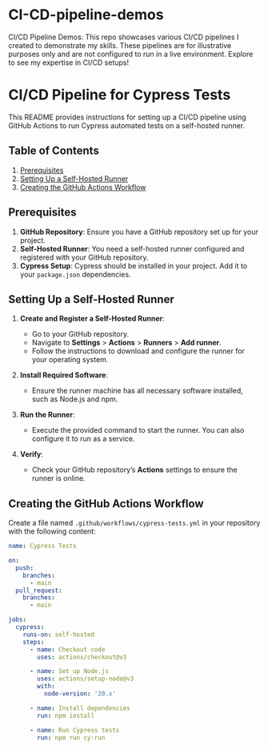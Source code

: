 # CI-CD-pipeline-demos
CI/CD Pipeline Demos: This repo showcases various CI/CD pipelines I created to demonstrate my skills. These pipelines are for illustrative purposes only and are not configured to run in a live environment. Explore to see my expertise in CI/CD setups!

# CI/CD Pipeline for Cypress Tests

This README provides instructions for setting up a CI/CD pipeline using GitHub Actions to run Cypress automated tests on a self-hosted runner.

## Table of Contents

1. [Prerequisites](#prerequisites)
2. [Setting Up a Self-Hosted Runner](#setting-up-a-self-hosted-runner)
3. [Creating the GitHub Actions Workflow](#creating-the-github-actions-workflow)

## Prerequisites

1. **GitHub Repository**: Ensure you have a GitHub repository set up for your project.
2. **Self-Hosted Runner**: You need a self-hosted runner configured and registered with your GitHub repository.
3. **Cypress Setup**: Cypress should be installed in your project. Add it to your `package.json` dependencies.

## Setting Up a Self-Hosted Runner

1. **Create and Register a Self-Hosted Runner**:
   - Go to your GitHub repository.
   - Navigate to **Settings** > **Actions** > **Runners** > **Add runner**.
   - Follow the instructions to download and configure the runner for your operating system.

2. **Install Required Software**:
   - Ensure the runner machine has all necessary software installed, such as Node.js and npm.

3. **Run the Runner**:
   - Execute the provided command to start the runner. You can also configure it to run as a service.

4. **Verify**:
   - Check your GitHub repository’s **Actions** settings to ensure the runner is online.

## Creating the GitHub Actions Workflow

Create a file named `.github/workflows/cypress-tests.yml` in your repository with the following content:

```yaml
name: Cypress Tests

on:
  push:
    branches:
      - main
  pull_request:
    branches:
      - main

jobs:
  cypress:
    runs-on: self-hosted
    steps:
      - name: Checkout code
        uses: actions/checkout@v3

      - name: Set up Node.js
        uses: actions/setup-node@v3
        with:
          node-version: '20.x'

      - name: Install dependencies
        run: npm install

      - name: Run Cypress tests
        run: npm run cy:run
